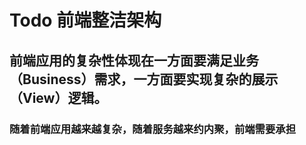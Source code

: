 # Todo 前端整洁架构
## 前端应用的复杂性体现在一方面要满足业务（Business）需求，一方面要实现复杂的展示（View）逻辑。

### 随着前端应用越来越复杂，随着服务越来约内聚，前端需要承担